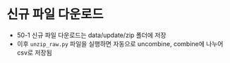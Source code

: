 # 신규 파일 다운로드
- 50-1 신규 파일 다운로드는 data/update/zip 폴더에 저장
- 이후 `unzip_raw.py` 파일을 실행하면 자동으로 uncombine, combine에 나누어 csv로 저장됨